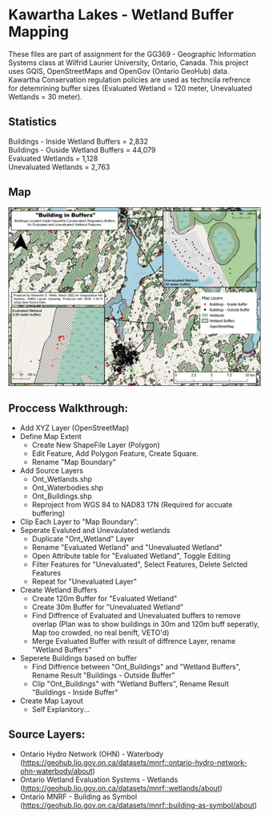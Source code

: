 # Kawartha Lakes - Wetland Buffer Mapping

These files are part of assignment for the GG369 - Geographic Information Systems class at Wilfrid Laurier University, Ontario, Canada. This project uses GQIS, OpenStreetMaps and OpenGov (Ontario GeoHub) data. Kawartha Conservation regulation policies are used as techncila refrence for detemrining buffer sizes (Evaluated Wetland = 120 meter, Unevaluated Wetlands = 30 meter). 

## Statistics
Buildings - Inside Wetland Buffers = 2,832 <br/>
Buildings - Ouside Wetland Buffers = 44,079 <br/>
Evaluated Wetlands = 1,128 <br/>
Unevaluated Wetlands = 2,763 <br/>

## Map
![GG369 Map 1](./images/GG369_WetlandMap.jpg "WetlandMap")

## Proccess Walkthrough:
- Add XYZ Layer (OpenStreetMap)
- Define Map Extent
     - Create New ShapeFile Layer (Polygon)
     - Edit Feature, Add Polygon Feature, Create Square.
     - Rename "Map Boundary"
- Add Source Layers
    - Ont_Wetlands.shp
    - Ont_Waterbodies.shp
    - Ont_Buildings.shp
    - Reproject from WGS 84 to NAD83 17N (Required for accuate buffering)
- Clip Each Layer to "Map Boundary".
- Seperate Evaluted and Unevaulated wetlands
    - Duplicate "Ont_Wetland" Layer
    - Rename "Evaluated Wetland" and "Unevaluated Wetland"
    - Open Attribute table for "Evaluated Wetland", Toggle Editing
    - Filter Features for "Unevaluated", Select Features, Delete Selcted Features
    - Repeat for "Unevaluated Layer"
- Create Wetland Buffers
    - Create 120m Buffer for "Evaluated Wetland" 
    - Create 30m Buffer for "Unevaluated Wetland"
    - Find Diffrence of Evaluated and Unevaluated buffers to remove overlap
    (Plan was to show buildings in 30m and 120m buff seperatly, Map too crowded, no real benift, VETO'd)
    - Merge Evaluated Buffer with result of diffrence Layer, rename "Wetland Buffers"
- Seperete Buildings based on buffer
    - Find Diffrence between "Ont_Buildings" and "Wetland Buffers", Rename Result "Buildings - Outside Buffer"
    - Clip "Ont_Buildings" with "Wetland Buffers", Rename Result "Buildings - Inside Buffer"
- Create Map Layout
    - Self Explanitory...

## Source Layers:
- Ontario Hydro Network (OHN) - Waterbody 
 (https://geohub.lio.gov.on.ca/datasets/mnrf::ontario-hydro-network-ohn-waterbody/about) <br/>
- Ontario Wetland Evaluation Systems - Wetlands
 (https://geohub.lio.gov.on.ca/datasets/mnrf::wetlands/about) <br/>
- Ontario MNRF - Building as Symbol 
 (https://geohub.lio.gov.on.ca/datasets/mnrf::building-as-symbol/about) <br/>
